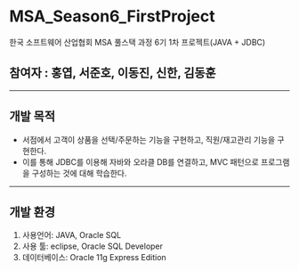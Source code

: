 # MSA_Season6_FirstProject
한국 소프트웨어 산업협회 MSA 풀스택 과정 6기 1차 프로젝트(JAVA + JDBC)

## 참여자 : 홍엽, 서준호, 이동진, 신한, 김동훈
---
## 개발 목적
- 서점에서 고객이 상품을 선택/주문하는 기능을 구현하고, 직원/재고관리 기능을 구현한다.
- 이를 통해 JDBC를 이용해 자바와 오라클 DB를 연결하고, MVC 패턴으로 프로그램을 구성하는 것에 대해 학습한다.
- ---
## 개발 환경
1. 사용언어: JAVA, Oracle SQL
2. 사용 툴: eclipse, Oracle SQL Developer
3. 데이터베이스: Oracle 11g Express Edition
